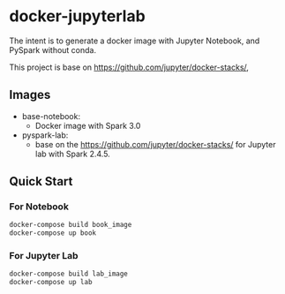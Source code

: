 # docker-jupyterlab

The intent is to generate a docker image with Jupyter Notebook, and PySpark without conda.

This project is base on https://github.com/jupyter/docker-stacks/,

## Images

- base-notebook:
    - Docker image with Spark 3.0
- pyspark-lab:
    * base on the https://github.com/jupyter/docker-stacks/ for Jupyter lab with Spark 2.4.5.

## Quick Start

### For Notebook
```bash
docker-compose build book_image
docker-compose up book
```

### For Jupyter Lab
```bash
docker-compose build lab_image
docker-compose up lab
```